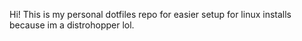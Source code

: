 Hi! This is my personal dotfiles repo for easier setup for linux installs because im a distrohopper lol.
